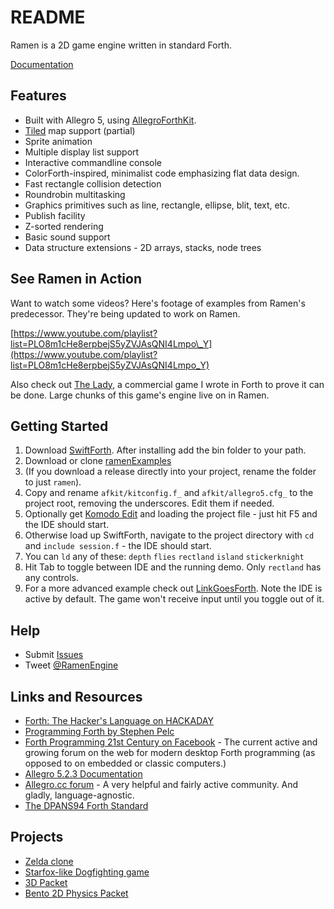 # README

Ramen is a 2D game engine written in standard Forth.

[Documentation](https://rogerlevy.gitbook.io/ramen/v/docs/)

## Features

* Built with Allegro 5, using [AllegroForthKit](https://github.com/RogerLevy/AllegroForthKit).
* [Tiled](https://www.mapeditor.org/) map support \(partial\)
* Sprite animation
* Multiple display list support
* Interactive commandline console
* ColorForth-inspired, minimalist code emphasizing flat data design.
* Fast rectangle collision detection
* Roundrobin multitasking
* Graphics primitives such as line, rectangle, ellipse, blit, text, etc.
* Publish facility
* Z-sorted rendering
* Basic sound support
* Data structure extensions - 2D arrays, stacks, node trees

## See Ramen in Action

Want to watch some videos? Here's footage of examples from Ramen's predecessor. They're being updated to work on Ramen.

[https://www.youtube.com/playlist?list=PLO8m1cHe8erpbejS5yZVJAsQNI4Lmpo\_Y](https://www.youtube.com/playlist?list=PLO8m1cHe8erpbejS5yZVJAsQNI4Lmpo_Y)

Also check out [The Lady](https://store.steampowered.com/app/341060/The_Lady/%20), a commercial game I wrote in Forth to prove it can be done. Large chunks of this game's engine live on in Ramen.

## Getting Started

1. Download [SwiftForth](https://www.forth.com/swiftforth/). After installing add the bin folder to your path.
2. Download or clone [ramenExamples](https://github.com/RogerLevy/ramenExamples)
3. \(If you download a release directly into your project, rename the folder to just `ramen`\).
4. Copy and rename `afkit/kitconfig.f_` and `afkit/allegro5.cfg_` to the project root, removing the underscores.  Edit them if needed.
5. Optionally get [Komodo Edit](https://www.activestate.com/komodo-ide/downloads/edit) and loading the project file - just hit F5 and the IDE should start.
6. Otherwise load up SwiftForth, navigate to the project directory with `cd` and `include session.f` - the IDE should start.  
7. You can `ld` any of these: `depth` `flies` `rectland` `island` `stickerknight`
8. Hit Tab to toggle between IDE and the running demo.  Only `rectland` has any controls.
9. For a more advanced example check out [LinkGoesForth](https://github.com/RogerLevy/linkgoesforth).  Note the IDE is active by default.  The game won't receive input until you toggle out of it.

## Help

* Submit [Issues](https://github.com/RogerLevy/ramen/issues)
* Tweet [@RamenEngine](https://twitter.com/RamenEngine) 

## Links and Resources

* [Forth: The Hacker's Language on HACKADAY](https://hackaday.com/2017/01/27/forth-the-hackers-language/)
* [Programming Forth by Stephen Pelc](http://www.mpeforth.com/arena/ProgramForth.pdf)
* [Forth Programming 21st Century on Facebook](https://www.facebook.com/groups/PROGRAMMINGFORTH/) - The current active and growing forum on the web for modern desktop Forth programming \(as opposed to on embedded or classic computers.\) 
* [Allegro 5.2.3 Documentation](http://liballeg.org/a5docs/5.2.3/)
* [Allegro.cc forum](https://www.allegro.cc/forums) - A very helpful and fairly active community.  And gladly, language-agnostic.
* [The DPANS94 Forth Standard](http://dl.forth.com/sitedocs/dpans94.pdf)

## Projects

* [Zelda clone](https://github.com/RogerLevy/linkgoesforth)
* [Starfox-like Dogfighting game](https://github.com/RogerLevy/triplestrength)
* [3D Packet](https://github.com/RogerLevy/3dpack)
* [Bento 2D Physics Packet](https://github.com/RogerLevy/bento)
